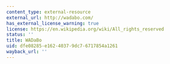 ```yaml
---
content_type: external-resource
external_url: http://wadabo.com/
has_external_license_warning: true
license: https://en.wikipedia.org/wiki/All_rights_reserved
status: ''
title: WADaBo
uid: dfe08285-e162-4037-9dc7-6717854a1261
wayback_url: ''
---
```

